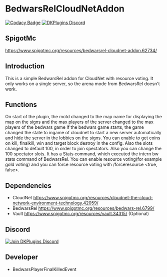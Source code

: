 # BedwarsRelCloudNetAddon
 
[![Codacy Badge](https://api.codacy.com/project/badge/Grade/330bf38601a34c7dbd9d270a4da7da23)](https://www.codacy.com/app/Fridious/BedwarsRel-CloudNet-Addon?utm_source=github.com&amp;utm_medium=referral&amp;utm_content=Fridious/BedwarsRel-CloudNet-Addon&amp;utm_campaign=Badge_Grade) 
[![DKPlugins Discord](https://discordapp.com/api/guilds/513441444959223809/embed.png)](https://discord.gg/PawBsVy)

## SpigotMc
<https://www.spigotmc.org/resources/bedwarsrel-cloudnet-addon.62734/>

## Introduction
This is a simple BedwarsRel addon for CloudNet with resource voting. It only works on a single server, so the arena mode from BedwarsRel doesn't work.

## Functions
On start of the plugin, the motd changed to the map name for displaying the map on the signs and the max players of the server changed to the max players of the bedwars game
If the bedwars game starts, the game changed the state to ingame of cloudnet to start a new server automatically and hide the server in the lobbies on the signs.
You can enable to get coins on kill, finalkill, win and target block destroy in the config.
Also the slots changed to default 100, in order to join spectators. Also you can change the 100 spectator slots.
It has a Stats command, which executed the intern bw stats command of BedwarsRel.
You can enable resource voting(for example gold voting) and you can force resource voting with /forceresource <true, false>.

## Dependencies
-   CloudNet <https://www.spigotmc.org/resources/cloudnet-the-cloud-network-environment-technology.42059/>
-   BedwarsRel <https://www.spigotmc.org/resources/bedwars-rel.6799/>
-   Vault <https://www.spigotmc.org/resources/vault.34315/> (Optional)

## Discord
[![Join DKPlugins Discord](https://discordapp.com/api/guilds/513441444959223809/embed.png?style=banner2)](https://discord.gg/PawBsVy)

## Developer
-   BedwarsPlayerFinalKilledEvent
